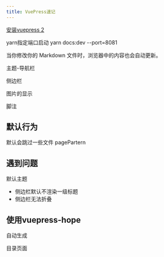 ```yaml
---
title: VuePress速记
---
```




[安装vuepress 2](https://v2.vuepress.vuejs.org/zh/guide/getting-started.html#安装)



yarn指定端口启动 yarn docs:dev --port=8081

当你修改你的 Markdown 文件时，浏览器中的内容也会自动更新。



主题-导航栏

侧边栏

图片的显示

脚注



## 默认行为

默认会跳过一些文件 pagePartern





## 遇到问题

默认主题

- 侧边栏默认不渲染一级标题
- 侧边栏无法折叠



## 使用vuepress-hope

自动生成

目录页面